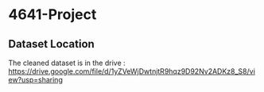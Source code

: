 # 4641-Project
## Dataset Location
The cleaned dataset is in the drive : https://drive.google.com/file/d/1yZVeWjDwtnjtR9hqz9D92Nv2ADKz8_S8/view?usp=sharing
